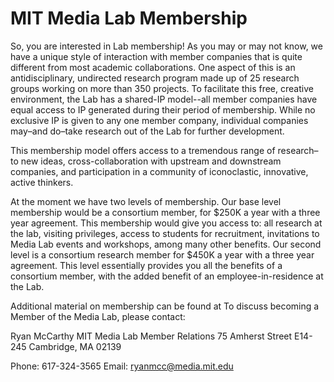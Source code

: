 # MIT Media Lab Membership

So, you are interested in Lab membership! As you may or may not know, we have a unique style of interaction with member companies that is quite different from most academic collaborations. One aspect of this is an antidisciplinary, undirected research program made up of 25 research groups working on more than 350 projects. To facilitate this free, creative environment, the Lab has a shared-IP model--all member companies have equal access to IP generated during their period of membership. While no exclusive IP is given to any one member company, individual companies may–and do–take research out of the Lab for further development.

This membership model offers access to a tremendous range of research–to new ideas, cross-collaboration with upstream and downstream companies, and participation in a community of iconoclastic, innovative, active thinkers.

At the moment we have two levels of membership. Our base level membership would be a consortium member, for $250K a year with a three year agreement. This membership would give you access to: all research at the lab, visiting privileges, access to students for recruitment, invitations to Media Lab events and workshops, among many other benefits. Our second level is a consortium research member for $450K a year with a three year agreement. This level essentially provides you all the benefits of a consortium member, with the added benefit of an employee-in-residence at the Lab.

Additional material on membership can be found at  To discuss becoming a Member of the Media Lab, please contact:

Ryan McCarthy
MIT Media Lab
Member Relations
75 Amherst Street E14-245 Cambridge, MA 02139

Phone: 617-324-3565
Email: ryanmcc@media.mit.edu
